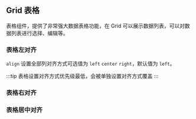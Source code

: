 <div class="demo-header">
<p class="overviewicon">
  <span class="wapi-list-form"/>
</p>

## Grid 表格

<nova-uxlink widget-name="Grid"></nova-uxlink>

表格组件，提供了非常强大数据表格功能，在 Grid 可以展示数据列表，可以对数据列表进行选择、编辑等。
</div>

### 表格左对齐

`align` 设置全部列对齐方式可选值为 `left` `center` `right`，默认值为 `left`。

:::tip
表格设置对齐方式优先级最低，会被单独设置对齐方式覆盖
:::

<nova-demo-view link="grid/align/grid-align/left-grid-align"></nova-demo-view>

### 表格右对齐

<nova-demo-view link="grid/align/grid-align/right-grid-align"></nova-demo-view>

### 表格居中对齐

<nova-demo-view link="grid/align/grid-align/center-grid-align"></nova-demo-view>

<br>
